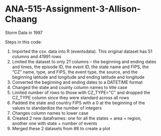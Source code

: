 # ANA-515-Assignment-3-Allison-Chaang
Storm Data in 1997

Steps in this code:
1. Imported the csv. data into R (eventsdata). This original dataset has 51 columns and 41991 rows
2. Limited the dataset to only 21 columns – the beginning and ending dates and times, the episode ID, the
event ID, the state name and FIPS, the “CZ” name, type, and FIPS, the event type, the
source, and the beginning latitude and longitude and ending latitude and longitude 
3. Converted the beginning and ending dates to a DATETIME format
4. Changed the state and county column names to title case
5. Limited number of rows to those with CZ_TYPE="C" and dropped the CZ_TYPE column since they were standard across all rows
6. Padded the state and country FIPS with a 0 at the beginning of the values to standardize the number of integers
7. Changes column names to lower case
8. Created 2 new dataframes: one for all the states + area + region, another one with state + number of events
9. Merged these 2 datasets from #8 to create a plot



